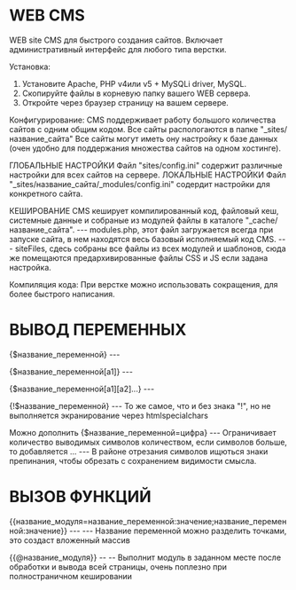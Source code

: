 WEB CMS
===

WEB site CMS для быстрого создания сайтов.
Включает административный интерфейс для любого типа верстки.

Установка:
1. Установите Apache, PHP v4или v5 + MySQLi driver, MySQL.
2. Скопируйте файлы в корневую папку вашего WEB сервера.
3. Откройте через браузер страницу на вашем сервере.

Конфигурирование:
CMS поддерживает работу большого количества сайтов с одним общим кодом.
Все сайты распологаются в папке "_sites/название_сайта"
Все сайты могут иметь ону настройку к базе данных (очен удобно для поддержания множества сайтов на одном хостинге).

ГЛОБАЛЬНЫЕ НАСТРОЙКИ
Файл "sites/config.ini" содержит различные настройки для всех сайтов на сервере.
ЛОКАЛЬНЫЕ НАСТРОЙКИ
Файл "_sites/название_сайта/_modules/config.ini" содердит настройки для конкретного сайта.

КЕШИРОВАНИЕ
CMS кеширует компилированный код, файловый кеш, системные данные и собраные из модулей файлы в каталоге "_cache/название_сайта".
--- modules.php, этот файл загружается всегда при запуске сайта, в нем находятся весь базовый исполняемый код CMS.
--- siteFiles, сдесь собраны все файлы из всех модулей и шаблонов, сюда же помещаются предархивированные файлы CSS и JS если задана настройка.

Компиляция кода:
При верстке можно использовать сокращения, для более быстрого написания.

ВЫВОД ПЕРЕМЕННЫХ
======================

{$название_переменной}
---	<?= htmlspecialchars($название_переменной) ?>

{$название_переменной[a1]}
---	<?= htmlspecialchars($название_переменной["$a1"]["$a2"]...) ?>

{$название_переменной[a1][a2]...}
---	<? if (isset($название_переменной["$a1"]["$a2"]...)) echo htmlspecialchars($название_переменной["$a1"]["$a2"]...) ?>

{!$название_переменной}
---	То же самое, что и без знака "!", но не выполняется экранирование через htmlspecialchars

Можно дополнить
{$название_переменной=цифра}
---	Ограничивает количество выводимых символов количеством, если символов больше, то добавляется ...
---	В районе отрезания символов ищються знаки препинания, чтобы обрезать с сохранением видимости смысла.


ВЫЗОВ ФУНКЦИЙ
======================

{{название_модуля=название_переменной:значение;название_переменной:значение}}
---	<? module('название_модуля', array(переменные)) ?>
---	Название переменной можно разделить точками, это создаст вложенный массив

{{@название_модуля}}
--	<? module('название_модуля')?>
--	Выполнит модуль в заданном месте после обработки и вывода всей страницы, очень поплезно при полностраничном кешировании
